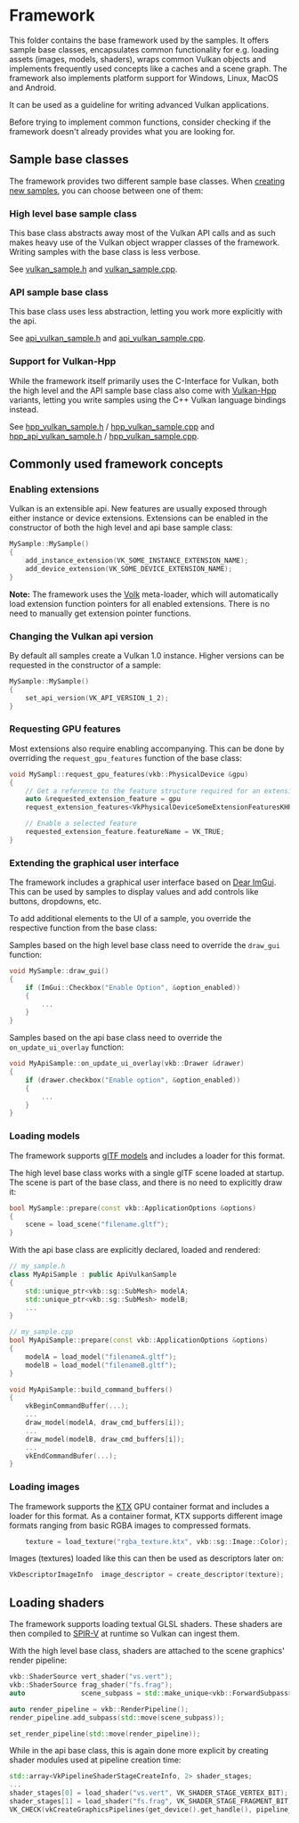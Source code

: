 <!--
- Copyright (c) 2023, Sascha Willems
-
- SPDX-License-Identifier: Apache-2.0
-
- Licensed under the Apache License, Version 2.0 the "License";
- you may not use this file except in compliance with the License.
- You may obtain a copy of the License at
-
-     http://www.apache.org/licenses/LICENSE-2.0
-
- Unless required by applicable law or agreed to in writing, software
- distributed under the License is distributed on an "AS IS" BASIS,
- WITHOUT WARRANTIES OR CONDITIONS OF ANY KIND, either express or implied.
- See the License for the specific language governing permissions and
- limitations under the License.
-
-->

# Framework <!-- omit in toc -->

This folder contains the base framework used by the samples. It offers sample base classes, encapsulates common functionality for e.g. loading assets (images, models, shaders), wraps common Vulkan objects and implements frequently used concepts like a caches and a scene graph. The framework also implements platform support for Windows, Linux, MacOS and Android.

It can be used as a guideline for writing advanced Vulkan applications.

Before trying to implement common functions, consider checking if the framework doesn't already provides what you are looking for.

## Sample base classes

The framework provides two different sample base classes. When [creating new samples](../scripts/README.md), you can choose between one of them:

### High level base sample class

This base class abstracts away most of the Vulkan API calls and as such makes heavy use of the Vulkan object wrapper classes of the framework. Writing samples with the base class is less verbose.

See [vulkan_sample.h](./vulkan_sample.h) and [vulkan_sample.cpp](./vulkan_sample.cpp).

### API sample base class

This base class uses less abstraction, letting you work more explicitly with the api. 

See [api_vulkan_sample.h](./api_vulkan_sample.h) and [api_vulkan_sample.cpp](./api_vulkan_sample.cpp).

### Support for Vulkan-Hpp

While the framework itself primarily uses the C-Interface for Vulkan, both the high level and the API sample base class also come with [Vulkan-Hpp](https://github.com/KhronosGroup/Vulkan-Hpp) variants, letting you write samples using the C++ Vulkan language bindings instead.

See [hpp_vulkan_sample.h](./hpp_vulkan_sample.h) / [hpp_vulkan_sample.cpp](./hpp_vulkan_sample.cpp) and [hpp_api_vulkan_sample.h](./hpp_api_vulkan_sample.h) / [hpp_vulkan_sample.cpp](./hpp_api_vulkan_sample.cpp).

## Commonly used framework concepts

### Enabling extensions

Vulkan is an extensible api. New features are usually exposed through either instance or device extensions. Extensions can be enabled in the constructor of both the high level and api base sample class:

```cpp
MySample::MySample()
{
    add_instance_extension(VK_SOME_INSTANCE_EXTENSION_NAME);
	add_device_extension(VK_SOME_DEVICE_EXTENSION_NAME);
}
```

**Note:** The framework uses the [Volk](https://github.com/zeux/volk) meta-loader, which will automatically load extension function pointers for all enabled extensions. There is no need to manually get extension pointer functions.

### Changing the Vulkan api version

By default all samples create a Vulkan 1.0 instance. Higher versions can be requested in the constructor of a sample:

```cpp
MySample::MySample()
{
    set_api_version(VK_API_VERSION_1_2);
}
```

### Requesting GPU features

Most extensions also require enabling accompanying. This can be done by overriding the `request_gpu_features` function of the base class:

```cpp
void MySampl::request_gpu_features(vkb::PhysicalDevice &gpu)
{
    // Get a reference to the feature structure required for an extension
	auto &requested_extension_feature = gpu
    request_extension_features<VkPhysicalDeviceSomeExtensionFeaturesKHR>(VK_STRUCTURE_TYPE_PHYSICAL_DEVICE_SOME_EXTENSION_FEATURES_KHR);

    // Enable a selected feature
	requested_extension_feature.featureName = VK_TRUE;
}
```

### Extending the graphical user interface

The framework includes a graphical user interface based on [Dear ImGui](https://github.com/ocornut/imgui). This can be used by samples to display values and add controls like buttons, dropdowns, etc.

To add additional elements to the UI of a sample, you override the respective function from the base class:

Samples based on the high level base class need to override the `draw_gui` function:

```cpp
void MySample::draw_gui()
{
    if (ImGui::Checkbox("Enable Option", &option_enabled))
    {
        ...
    }
}
```

Samples based on the api base class need to override the `on_update_ui_overlay` function:

```cpp
void MyApiSample::on_update_ui_overlay(vkb::Drawer &drawer)
{
 	if (drawer.checkbox("Enable option", &option_enabled))
	{
        ...
	}
}
```

### Loading models

The framework supports [glTF models](https://www.khronos.org/gltf/) and includes a loader for this format.

The high level base class works with a single glTF scene loaded at startup. The scene is part of the base class, and there is no need to explicitly draw it:

```cpp
bool MySample::prepare(const vkb::ApplicationOptions &options)
{
    scene = load_scene("filename.gltf");
}
```

With the api base class are explicitly declared, loaded and rendered:

```cpp
// my_sample.h
class MyApiSample : public ApiVulkanSample
{
    std::unique_ptr<vkb::sg::SubMesh> modelA;
    std::unique_ptr<vkb::sg::SubMesh> modelB;
    ...
}

// my_sample.cpp
bool MyApiSample::prepare(const vkb::ApplicationOptions &options)
{
    modelA = load_model("filenameA.gltf");
    modelB = load_model("filenameB.gltf");
}

void MyApiSample::build_command_buffers()
{
    vkBeginCommandBuffer(...);
    ...
    draw_model(modelA, draw_cmd_buffers[i]);
    ...
    draw_model(modelB, draw_cmd_buffers[i]);
    ...
    vkEndCommandBufer(...);
}
```

### Loading images

The framework supports the [KTX](https://www.khronos.org/ktx/) GPU container format and includes a loader for this format. As a container format, KTX supports different image formats ranging from basic RGBA images to compressed formats.

```cpp
    texture = load_texture("rgba_texture.ktx", vkb::sg::Image::Color);
```

Images (textures) loaded like this can then be used as descriptors later on:

```cpp
VkDescriptorImageInfo  image_descriptor = create_descriptor(texture);
```

## Loading shaders

The framework supports loading textual GLSL shaders. These shaders are then compiled to [SPIR-V](https://registry.khronos.org/SPIR-V/specs/unified1/SPIRV.html) at runtime so Vulkan can ingest them.

With the high level base class, shaders are attached to the scene graphics' render pipeline:

```cpp
vkb::ShaderSource vert_shader("vs.vert");
vkb::ShaderSource frag_shader("fs.frag");
auto              scene_subpass = std::make_unique<vkb::ForwardSubpass>(get_render_context(), std::move(vert_shader), std::move(frag_shader), *scene, *camera);

auto render_pipeline = vkb::RenderPipeline();
render_pipeline.add_subpass(std::move(scene_subpass));

set_render_pipeline(std::move(render_pipeline));
```

While in the api base class, this is again done more explicit by creating shader modules used at pipeline creation time:

```cpp
std::array<VkPipelineShaderStageCreateInfo, 2> shader_stages;
...
shader_stages[0] = load_shader("vs.vert", VK_SHADER_STAGE_VERTEX_BIT);
shader_stages[1] = load_shader("fs.frag", VK_SHADER_STAGE_FRAGMENT_BIT);
VK_CHECK(vkCreateGraphicsPipelines(get_device().get_handle(), pipeline_cache, 1, &pipeline_create_info, nullptr, &pipeline));
```